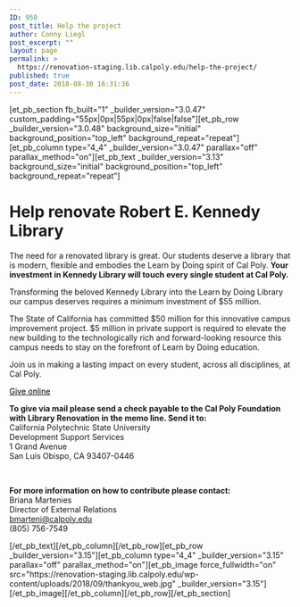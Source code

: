 ```yaml
---
ID: 950
post_title: Help the project
author: Conny Liegl
post_excerpt: ""
layout: page
permalink: >
  https://renovation-staging.lib.calpoly.edu/help-the-project/
published: true
post_date: 2018-08-30 16:31:36
---
```

[et_pb_section fb_built="1" _builder_version="3.0.47" custom_padding="55px|0px|55px|0px|false|false"][et_pb_row _builder_version="3.0.48" background_size="initial" background_position="top_left" background_repeat="repeat"][et_pb_column type="4_4" _builder_version="3.0.47" parallax="off" parallax_method="on"][et_pb_text _builder_version="3.13" background_size="initial" background_position="top_left" background_repeat="repeat"]<h1><strong>Help renovate </strong>Robert E. Kennedy Library</h1>
<p>The need for a renovated library is great. Our students deserve a library that is modern, flexible and embodies the Learn by Doing spirit of Cal Poly. <strong>Your investment in Kennedy Library will touch every single student at Cal Poly. </strong></p>
<p>Transforming the beloved Kennedy Library into the Learn by Doing Library our campus deserves requires a minimum investment of $55 million.</p>
<p>The State of California has committed $50 million for this innovative campus improvement project. $5 million in private support is required to elevate the new building to the technologically rich and forward-looking resource this campus needs to stay on the forefront of Learn by Doing education.</p>
<p>Join us in making a lasting impact on every student, across all disciplines, at Cal Poly.</p>
<p><span style="color: #000000;"><a href="https://securelb.imodules.com/s/699/hybrid-form/index.aspx?sid=699&amp;gid=1&amp;sitebuilder=1&amp;pgid=961&amp;cid=2272&amp;bledit=1&amp;dids=195.&amp;sort=1" class="big-button biggreen" style="color: #000000;">Give online</a></span></p>
<p><strong>To give via mail please send a check payable to the Cal Poly Foundation with Library Renovation in the memo line. Send it to:</strong><br /> California Polytechnic State University<br /> Development Support Services<br /> 1 Grand Avenue<br /> San Luis Obispo, CA 93407-0446</p>
<p>&nbsp;</p>
<p><strong>For more information on how to contribute please contact:</strong><br /> Briana Martenies<br /> Director of External Relations<br /> <a href="mailto:bmarteni@calpoly.edu">bmarteni@calpoly.edu</a><br /> (805) 756-7549</p>[/et_pb_text][/et_pb_column][/et_pb_row][et_pb_row _builder_version="3.15"][et_pb_column type="4_4" _builder_version="3.15" parallax="off" parallax_method="on"][et_pb_image force_fullwidth="on" src="https://renovation-staging.lib.calpoly.edu/wp-content/uploads/2018/09/thankyou_web.jpg" _builder_version="3.15"][/et_pb_image][/et_pb_column][/et_pb_row][/et_pb_section]